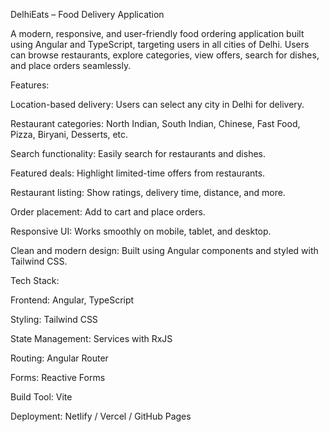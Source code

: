  DelhiEats – Food Delivery Application

A modern, responsive, and user-friendly food ordering application built using Angular and TypeScript, targeting users in all cities of Delhi. Users can browse restaurants, explore categories, view offers, search for dishes, and place orders seamlessly.

 Features:

Location-based delivery: Users can select any city in Delhi for delivery.

Restaurant categories: North Indian, South Indian, Chinese, Fast Food, Pizza, Biryani, Desserts, etc.

Search functionality: Easily search for restaurants and dishes.

Featured deals: Highlight limited-time offers from restaurants.

Restaurant listing: Show ratings, delivery time, distance, and more.

Order placement: Add to cart and place orders.

Responsive UI: Works smoothly on mobile, tablet, and desktop.

Clean and modern design: Built using Angular components and styled with Tailwind CSS.

 Tech Stack:

Frontend: Angular, TypeScript

Styling: Tailwind CSS

State Management: Services with RxJS

Routing: Angular Router

Forms: Reactive Forms

Build Tool: Vite

Deployment: Netlify / Vercel / GitHub Pages
